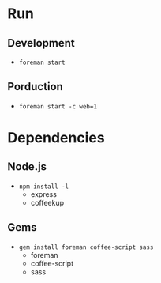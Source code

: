 # Run

## Development
- `foreman start`

## Porduction
- `foreman start -c web=1`

# Dependencies

## Node.js
- `npm install -l`
	- express
	- coffeekup

## Gems
- `gem install foreman coffee-script sass`
	- foreman
	- coffee-script
	- sass
